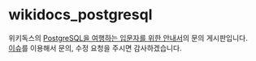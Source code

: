 # wikidocs_postgresql
위키독스의 [PostgreSQL을 여행하는 입문자를 위한 안내서](https://wikidocs.net/book/8814)의 문의 게시판입니다.  
[이슈](https://github.com/Rayjun0525/wikidocs_postgresql/issues)를 이용해서 문의, 수정 요청을 주시면 감사하겠습니다.
